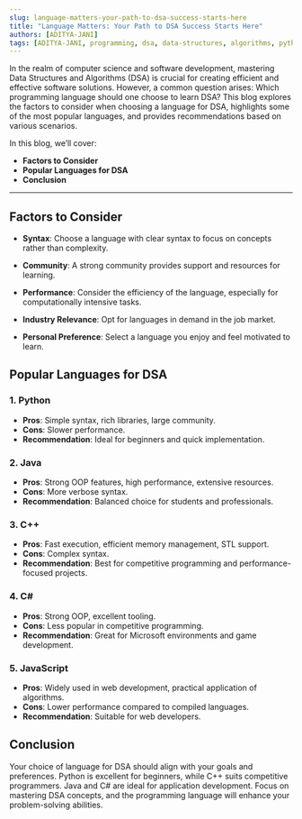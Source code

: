 ```yaml
---
slug: language-matters-your-path-to-dsa-success-starts-here
title: "Language Matters: Your Path to DSA Success Starts Here"
authors: [ADITYA-JANI]
tags: [ADITYA-JANI, programming, dsa, data-structures, algorithms, python, java, c++, learning]
---
```

In the realm of computer science and software development, mastering Data Structures and Algorithms (DSA) is crucial for creating efficient and effective software solutions. However, a common question arises: Which programming language should one choose to learn DSA? This blog explores the factors to consider when choosing a language for DSA, highlights some of the most popular languages, and provides recommendations based on various scenarios.

<!-- truncate -->
In this blog, we’ll cover:

- **Factors to Consider**
- **Popular Languages for DSA**
- **Conclusion**

---
## Factors to Consider

- **Syntax**: Choose a language with clear syntax to focus on concepts rather than complexity.

- **Community**: A strong community provides support and resources for learning.

- **Performance**: Consider the efficiency of the language, especially for computationally intensive tasks.

- **Industry Relevance**: Opt for languages in demand in the job market.

- **Personal Preference**: Select a language you enjoy and feel motivated to learn.
## Popular Languages for DSA

### 1. Python
- **Pros**: Simple syntax, rich libraries, large community.
- **Cons**: Slower performance.
- **Recommendation**: Ideal for beginners and quick implementation.

### 2. Java
- **Pros**: Strong OOP features, high performance, extensive resources.
- **Cons**: More verbose syntax.
- **Recommendation**: Balanced choice for students and professionals.

### 3. C++
- **Pros**: Fast execution, efficient memory management, STL support.
- **Cons**: Complex syntax.
- **Recommendation**: Best for competitive programming and performance-focused projects.

### 4. C#
- **Pros**: Strong OOP, excellent tooling.
- **Cons**: Less popular in competitive programming.
- **Recommendation**: Great for Microsoft environments and game development.

### 5. JavaScript
- **Pros**: Widely used in web development, practical application of algorithms.
- **Cons**: Lower performance compared to compiled languages.
- **Recommendation**: Suitable for web developers.


## Conclusion

Your choice of language for DSA should align with your goals and preferences. Python is excellent for beginners, while C++ suits competitive programmers. Java and C# are ideal for application development. Focus on mastering DSA concepts, and the programming language will enhance your problem-solving abilities.